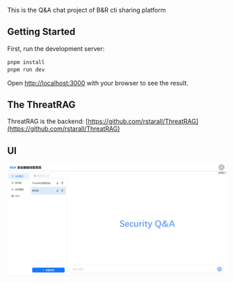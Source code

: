 This is  the Q&A chat project of B&R cti sharing platform


## Getting Started

First, run the development server:

```bash
pnpm install
pnpm run dev
```

Open [http://localhost:3000](http://localhost:3000) with your browser to see the result.

## The ThreatRAG
ThreatRAG is the backend:
[https://github.com/rstarall/ThreatRAG](https://github.com/rstarall/ThreatRAG)


## UI

![frontend](./docs/imgs/frontend.png)